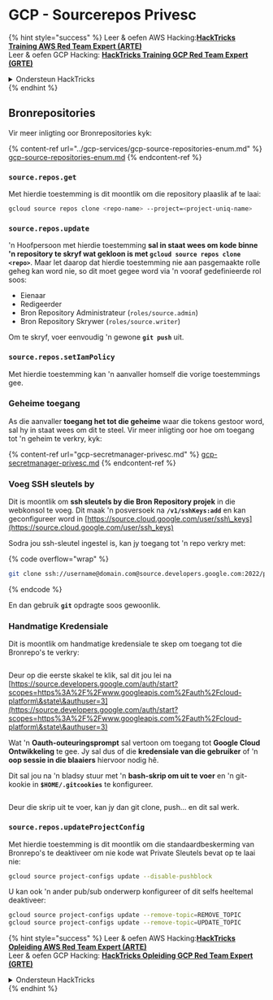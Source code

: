 # GCP - Sourcerepos Privesc

{% hint style="success" %}
Leer & oefen AWS Hacking:<img src="../../../.gitbook/assets/image (1) (1) (1).png" alt="" data-size="line">[**HackTricks Training AWS Red Team Expert (ARTE)**](https://training.hacktricks.xyz/courses/arte)<img src="../../../.gitbook/assets/image (1) (1) (1).png" alt="" data-size="line">\
Leer & oefen GCP Hacking: <img src="../../../.gitbook/assets/image (2).png" alt="" data-size="line">[**HackTricks Training GCP Red Team Expert (GRTE)**<img src="../../../.gitbook/assets/image (2).png" alt="" data-size="line">](https://training.hacktricks.xyz/courses/grte)

<details>

<summary>Ondersteun HackTricks</summary>

* Kyk na die [**subskripsie planne**](https://github.com/sponsors/carlospolop)!
* **Sluit aan by die** 💬 [**Discord groep**](https://discord.gg/hRep4RUj7f) of die [**telegram groep**](https://t.me/peass) of **volg** ons op **Twitter** 🐦 [**@hacktricks\_live**](https://twitter.com/hacktricks_live)**.**
* **Deel hacking truuks deur PRs in te dien na die** [**HackTricks**](https://github.com/carlospolop/hacktricks) en [**HackTricks Cloud**](https://github.com/carlospolop/hacktricks-cloud) github repos.

</details>
{% endhint %}

## Bronrepositories

Vir meer inligting oor Bronrepositories kyk:

{% content-ref url="../gcp-services/gcp-source-repositories-enum.md" %}
[gcp-source-repositories-enum.md](../gcp-services/gcp-source-repositories-enum.md)
{% endcontent-ref %}

### `source.repos.get`

Met hierdie toestemming is dit moontlik om die repository plaaslik af te laai:
```bash
gcloud source repos clone <repo-name> --project=<project-uniq-name>
```
### `source.repos.update`

'n Hoofpersoon met hierdie toestemming **sal in staat wees om kode binne 'n repository te skryf wat gekloon is met `gcloud source repos clone <repo>`**. Maar let daarop dat hierdie toestemming nie aan pasgemaakte rolle geheg kan word nie, so dit moet gegee word via 'n vooraf gedefinieerde rol soos:

* Eienaar
* Redigeerder
* Bron Repository Administrateur (`roles/source.admin`)
* Bron Repository Skrywer (`roles/source.writer`)

Om te skryf, voer eenvoudig 'n gewone **`git push`** uit.

### `source.repos.setIamPolicy`

Met hierdie toestemming kan 'n aanvaller homself die vorige toestemmings gee.

### Geheime toegang

As die aanvaller **toegang het tot die geheime** waar die tokens gestoor word, sal hy in staat wees om dit te steel. Vir meer inligting oor hoe om toegang tot 'n geheim te verkry, kyk:

{% content-ref url="gcp-secretmanager-privesc.md" %}
[gcp-secretmanager-privesc.md](gcp-secretmanager-privesc.md)
{% endcontent-ref %}

### Voeg SSH sleutels by

Dit is moontlik om **ssh sleutels by die Bron Repository projek** in die webkonsol te voeg. Dit maak 'n posversoek na **`/v1/sshKeys:add`** en kan geconfigureer word in [https://source.cloud.google.com/user/ssh\_keys](https://source.cloud.google.com/user/ssh_keys)

Sodra jou ssh-sleutel ingestel is, kan jy toegang tot 'n repo verkry met:

{% code overflow="wrap" %}
```bash
git clone ssh://username@domain.com@source.developers.google.com:2022/p/<proj-name>/r/<repo-name>
```
{% endcode %}

En dan gebruik **`git`** opdragte soos gewoonlik.

### Handmatige Kredensiale

Dit is moontlik om handmatige kredensiale te skep om toegang tot die Bronrepo's te verkry:

<figure><img src="../../../.gitbook/assets/image (324).png" alt=""><figcaption></figcaption></figure>

Deur op die eerste skakel te klik, sal dit jou lei na [https://source.developers.google.com/auth/start?scopes=https%3A%2F%2Fwww.googleapis.com%2Fauth%2Fcloud-platform\&state\&authuser=3](https://source.developers.google.com/auth/start?scopes=https%3A%2F%2Fwww.googleapis.com%2Fauth%2Fcloud-platform\&state\&authuser=3)

Wat 'n **Oauth-outeuringsprompt** sal vertoon om toegang tot **Google Cloud Ontwikkeling** te gee. Jy sal dus of die **kredensiale van die gebruiker** of 'n **oop sessie in die blaaiers** hiervoor nodig hê.

Dit sal jou na 'n bladsy stuur met 'n **bash-skrip om uit te voer** en 'n git-kookie in **`$HOME/.gitcookies`** te konfigureer.

<figure><img src="../../../.gitbook/assets/image (323).png" alt=""><figcaption></figcaption></figure>

Deur die skrip uit te voer, kan jy dan git clone, push... en dit sal werk.

### `source.repos.updateProjectConfig`

Met hierdie toestemming is dit moontlik om die standaardbeskerming van Bronrepo's te deaktiveer om nie kode wat Private Sleutels bevat op te laai nie:
```bash
gcloud source project-configs update --disable-pushblock
```
U kan ook 'n ander pub/sub onderwerp konfigureer of dit selfs heeltemal deaktiveer:
```bash
gcloud source project-configs update --remove-topic=REMOVE_TOPIC
gcloud source project-configs update --remove-topic=UPDATE_TOPIC
```
{% hint style="success" %}
Leer & oefen AWS Hacking:<img src="../../../.gitbook/assets/image (1) (1) (1).png" alt="" data-size="line">[**HackTricks Opleiding AWS Red Team Expert (ARTE)**](https://training.hacktricks.xyz/courses/arte)<img src="../../../.gitbook/assets/image (1) (1) (1).png" alt="" data-size="line">\
Leer & oefen GCP Hacking: <img src="../../../.gitbook/assets/image (2).png" alt="" data-size="line">[**HackTricks Opleiding GCP Red Team Expert (GRTE)**<img src="../../../.gitbook/assets/image (2).png" alt="" data-size="line">](https://training.hacktricks.xyz/courses/grte)

<details>

<summary>Ondersteun HackTricks</summary>

* Kyk na die [**subskripsie planne**](https://github.com/sponsors/carlospolop)!
* **Sluit aan by die** 💬 [**Discord groep**](https://discord.gg/hRep4RUj7f) of die [**telegram groep**](https://t.me/peass) of **volg** ons op **Twitter** 🐦 [**@hacktricks\_live**](https://twitter.com/hacktricks_live)**.**
* **Deel hacking truuks deur PRs in te dien na die** [**HackTricks**](https://github.com/carlospolop/hacktricks) en [**HackTricks Cloud**](https://github.com/carlospolop/hacktricks-cloud) github repos.

</details>
{% endhint %}
